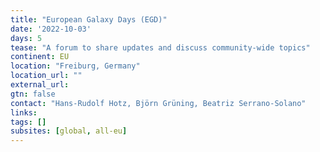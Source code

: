 ```yaml
---
title: "European Galaxy Days (EGD)"
date: '2022-10-03'
days: 5
tease: "A forum to share updates and discuss community-wide topics"
continent: EU
location: "Freiburg, Germany"
location_url: ""
external_url:
gtn: false
contact: "Hans-Rudolf Hotz, Björn Grüning, Beatriz Serrano-Solano"
links:
tags: []
subsites: [global, all-eu]
---
```


